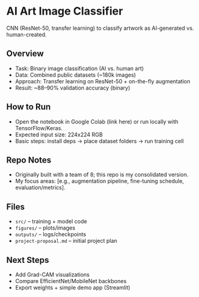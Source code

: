 # AI Art Image Classifier

CNN (ResNet-50, transfer learning) to classify artwork as AI-generated vs. human-created.

## Overview
- Task: Binary image classification (AI vs. human art)
- Data: Combined public datasets (~180k images)
- Approach: Transfer learning on ResNet-50 + on-the-fly augmentation
- Result: ~88–90% validation accuracy (binary)

## How to Run
- Open the notebook in Google Colab (link here) or run locally with TensorFlow/Keras.
- Expected input size: 224x224 RGB
- Basic steps: install deps → place dataset folders → run training cell

## Repo Notes
- Originally built with a team of 8; this repo is my consolidated version.
- My focus areas: [e.g., augmentation pipeline, fine-tuning schedule, evaluation/metrics].

## Files
- `src/` – training + model code
- `figures/` – plots/images
- `outputs/` – logs/checkpoints
- `project-proposal.md` – initial project plan

## Next Steps
- Add Grad-CAM visualizations
- Compare EfficientNet/MobileNet backbones
- Export weights + simple demo app (Streamlit)
